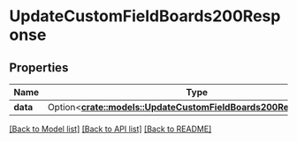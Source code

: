 # UpdateCustomFieldBoards200Response

## Properties

Name | Type | Description | Notes
------------ | ------------- | ------------- | -------------
**data** | Option<[**crate::models::UpdateCustomFieldBoards200ResponseData**](updateCustomFieldBoards_200_response_data.md)> |  | [optional]

[[Back to Model list]](../README.md#documentation-for-models) [[Back to API list]](../README.md#documentation-for-api-endpoints) [[Back to README]](../README.md)


